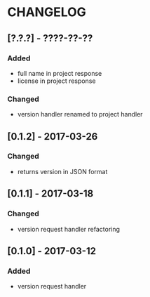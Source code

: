 # CHANGELOG

## [?.?.?] - ????-??-??
### Added
- full name in project response
- license in project response

### Changed
- version handler renamed to project handler

## [0.1.2] - 2017-03-26
### Changed
- returns version in JSON format

## [0.1.1] - 2017-03-18
### Changed
- version request handler refactoring


## [0.1.0] - 2017-03-12
### Added
- version request handler